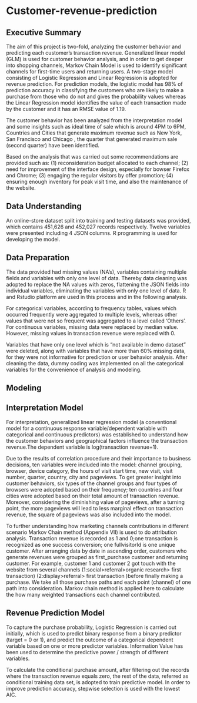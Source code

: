 # Customer-revenue-prediction
## Executive Summary
The aim of this project is two-fold, analyzing the customer behavior and predicting each customer’s transaction revenue. Generalized linear model (GLM) is used for customer behavior analysis, and in order to get deeper into shopping channels, Markov Chain Model is used to identify significant channels for first-time users and returning users. A two-stage model consisting of Logistic Regression and Linear Regression is adopted for revenue prediction. For prediction models, the logistic model has 98% of prediction accuracy in classifying the customers who are likely to make a purchase from those who do not and gives the probability values whereas the Linear Regression model identifies the value of each transaction made by the customer and it has an RMSE value of 1.19.

The customer behavior has been analyzed from the interpretation model and some insights such as ideal time of sale which is around 4PM to 6PM, Countries and Cities that generate maximum revenue such as New York, San Francisco and Chicago , the quarter that generated maximum sale (second quarter) have been identified.

Based on the analysis that was carried out some recommendations are provided such as: (1) reconsideration budget allocated to each channel; (2) need for improvement of the interface design, especially for bowser Firefox and Chrome; (3) engaging the regular visitors by offer promotion; (4) ensuring enough inventory for peak visit time, and also the maintenance of the website.

## Data Understanding 
An online-store dataset split into training and testing datasets was provided, which contains 451,626 and 452,027 records respectively. Twelve variables were presented including 4 JSON columns. R programming is used for developing the model.

## Data Preparation
The data provided had missing values (NA’s), variables containing multiple fields and variables with only one level of data. Thereby data cleaning was adopted to replace the NA values with zeros, flattening the JSON fields into individual variables, eliminating the variables with only one level of data. R and Rstudio platform are used in this process and in the following analysis.

For categorical variables, according to frequency tables, values which occurred frequently were aggregated to multiple levels, whereas other values that were not so frequent was aggregated to a level called ‘Others’. For continuous variables, missing data were replaced by median value. However, missing values in transaction revenue were replaced with 0.

Variables that have only one level which is “not available in demo dataset” were deleted, along with variables that have more than 60% missing data, for they were not informative for prediction or user behavior analysis. After cleaning the data, dummy coding was implemented on all the categorical variables for the convenience of analysis and modeling.

## Modeling
## Interpretation Model 
For interpretation, generalized linear regression model (a conventional model for a continuous response variable/dependent variable with categorical and continuous predictors) was established to understand how the customer behaviors and geographical factors influence the transaction revenue.The dependent variable is log(transaction revenue+1).

Due to the results of correlation procedure and their importance to business decisions, ten variables were included into the model: channel grouping, browser, device category, the hours of visit start time, new visit, visit number, quarter, country, city and pageviews. To get greater insight into customer behaviors, six types of the channel groups and four types of browsers were adopted based on their frequency; ten countries and four cities were adopted based on their total amount of transaction revenue. Moreover, considering the diminishing value of pageviews, after a turning point, the more pageviews will lead to less marginal effect on transaction revenue, the square of pageviews was also included into the model.

To further understanding how marketing channels contributions in different scenario Markov Chain method (Appendix VII) is used to do attribution analysis. Transaction revenue is recorded as 1 and 0;one transaction is recognized as one success conversion; one fullvisitorId is one unique customer. After arranging data by date in ascending order, customers who generate revenues were grouped as first_purchase customer and returning customer. For example, customer 1 and customer 2 got touch with the website from several channels (1:social>referral>organic research> first transaction) (2:display>referral> first transaction )before finally making a purchase. We take all those purchase paths and each point (channel) of one path into consideration. Markov chain method is applied here to calculate the how many weighted transactions each channel contributed.

## Revenue Prediction Model
To capture the purchase probability, Logistic Regression is carried out initially, which is used to predict binary response from a binary predictor (target = 0 or 1), and predict the outcome of a categorical dependent variable based on one or more predictor variables. Information Value has been used to determine the predictive power / strength of different variables.

To calculate the conditional purchase amount, after filtering out the records where the transaction revenue equals zero, the rest of the data, referred as conditional training data set, is adopted to train predictive model. In order to improve prediction accuracy, stepwise selection is used with the lowest AIC. 
